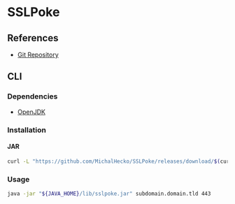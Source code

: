 # SSLPoke

## References

- [Git Repository](https://github.com/MichalHecko/SSLPoke)

## CLI

### Dependencies

- [OpenJDK](/openjdk/README.md)

### Installation

#### JAR

```sh
curl -L "https://github.com/MichalHecko/SSLPoke/releases/download/$(curl -s https://api.github.com/repos/MichalHecko/SSLPoke/releases/latest | grep tag_name | cut -d '"' -f 4)/SSLPoke.jar" -o "${JAVA_HOME}/lib/sslpoke.jar"
```

### Usage

```sh
java -jar "${JAVA_HOME}/lib/sslpoke.jar" subdomain.domain.tld 443
```

